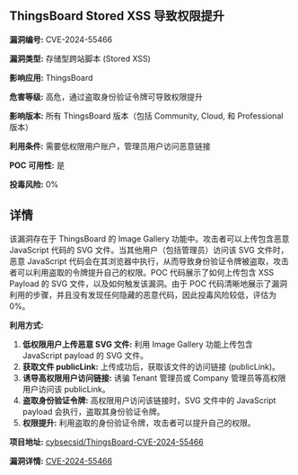 ## ThingsBoard Stored XSS 导致权限提升

**漏洞编号:** CVE-2024-55466

**漏洞类型:** 存储型跨站脚本 (Stored XSS)

**影响应用:** ThingsBoard

**危害等级:** 高危，通过盗取身份验证令牌可导致权限提升

**影响版本:** 所有 ThingsBoard 版本（包括 Community, Cloud, 和 Professional 版本）

**利用条件:** 需要低权限用户账户，管理员用户访问恶意链接

**POC 可用性:** 是

**投毒风险:** 0%

## 详情

该漏洞存在于 ThingsBoard 的 Image Gallery 功能中。攻击者可以上传包含恶意 JavaScript 代码的 SVG 文件。当其他用户（包括管理员）访问该 SVG 文件时，恶意 JavaScript 代码会在其浏览器中执行，从而导致身份验证令牌被盗取，攻击者可以利用盗取的令牌提升自己的权限。POC 代码展示了如何上传包含 XSS Payload 的 SVG 文件，以及如何触发该漏洞。由于 POC 代码清晰地展示了漏洞利用的步骤，并且没有发现任何隐藏的恶意代码，因此投毒风险较低，评估为0%。

**利用方式:**

1.  **低权限用户上传恶意 SVG 文件:** 利用 Image Gallery 功能上传包含 JavaScript payload 的 SVG 文件。
2.  **获取文件 publicLink:**  上传成功后，获取该文件的访问链接 (publicLink)。
3.  **诱导高权限用户访问链接:**  诱骗 Tenant 管理员或 Company 管理员等高权限用户访问该 publicLink。
4.  **盗取身份验证令牌:**  高权限用户访问该链接时，SVG 文件中的 JavaScript payload 会执行，盗取其身份验证令牌。
5.  **权限提升:**  利用盗取的身份验证令牌，攻击者可以提升自己的权限。

**项目地址:** [cybsecsid/ThingsBoard-CVE-2024-55466](https://github.com/cybsecsid/ThingsBoard-CVE-2024-55466)

**漏洞详情:** [CVE-2024-55466](https://nvd.nist.gov/vuln/detail/CVE-2024-55466)